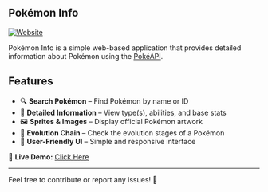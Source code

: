 ## Pokémon Info  

[![Website](https://img.shields.io/badge/Live%20Demo-Online-blue)](https://se00n00.github.io/pokemon_info/)  

Pokémon Info is a simple web-based application that provides detailed information about Pokémon using the [PokéAPI](https://pokeapi.co/).  

## Features  

- 🔍 **Search Pokémon** – Find Pokémon by name or ID  
- 📌 **Detailed Information** – View type(s), abilities, and base stats  
- 🖼 **Sprites & Images** – Display official Pokémon artwork  
- 🔄 **Evolution Chain** – Check the evolution stages of a Pokémon  
- 🎨 **User-Friendly UI** – Simple and responsive interface  

🔗 **Live Demo:** [Click Here](https://se00n00.github.io/pokemon_info/)  

---

Feel free to contribute or report any issues! 🚀  

